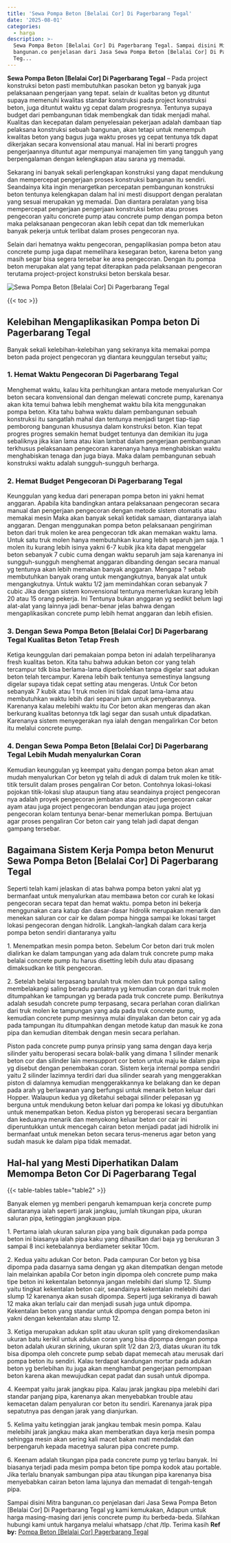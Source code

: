 ```yaml
---
title: 'Sewa Pompa Beton [Belalai Cor] Di Pagerbarang Tegal'
date: '2025-08-01'
categories:
  - harga
description: >-
  Sewa Pompa Beton [Belalai Cor] Di Pagerbarang Tegal. Sampai disini Mitra
  bangunan.co penjelasan dari Jasa Sewa Pompa Beton [Belalai Cor] Di Pagerbarang
  Teg...
---
```


**Sewa Pompa Beton \[Belalai Cor\] Di Pagerbarang Tegal** – Pada project konstruksi beton pasti membutuhkan pasokan beton yg banyak juga pelaksanaan pengerjaan yang tepat. selain dr kualitas beton yg dituntut supaya memenuhi kwalitas standar konstruksi pada project konstruksi beton, juga dituntut waktu yg cepat dalam progresnya. Tentunya supaya budget dari pembangunan tidak membengkak dan tidak menjadi mahal. Kualitas dan kecepatan dalam penyelesaian pekerjaan adalah dambaan tiap pelaksana konstruksi sebuah bangunan, akan tetapi untuk menempuh kwalitas beton yang bagus juga waktu proses yg cepat tentunya tdk dapat dikerjakan secara konvensional atau manual. Hal ini berarti progres pengerjaannya dituntut agar mempunyai manajemen tim yang tangguh yang berpengalaman dengan kelengkapan atau sarana yg memadai.

Sekarang ini banyak sekali perlengkapan konstruksi yang dapat mendukung dan mempercepat pengerjaan proses konstruksi bangunan itu sendiri. Seandainya kita ingin menargetkan percepatan pembangunan konstruksi beton tentunya kelengkapan dalam hal ini mesti disupport dengan peralatan yang sesuai merupakan yg memadai. Dan diantara peralatan yang bisa mempercepat pengerjaan pengerjaan konstruksi beton atau proses pengecoran yaitu concrete pump atau concrete pump dengan pompa beton maka pelaksanaan pengecoran akan lebih cepat dan tdk memerlukan banyak pekerja untuk terlibat dalam proses pengecoran nya.

Selain dari hematnya waktu pengecoran, pengaplikasian pompa beton atau concrete pump juga dapat memelihara kesegaran beton, karena beton yang masih segar bisa segera tersebar ke area pengecoran. Dengan itu pompa beton merupakan alat yang tepat diterapkan pada pelaksanaan pengecoran terutama project-project konstruksi beton berskala besar.

![Sewa Pompa Beton [Belalai Cor] Di Pagerbarang Tegal](/images/sewa-concrete-pump-33.png)

{{< toc >}}

## Kelebihan Mengaplikasikan Pompa beton Di Pagerbarang Tegal

Banyak sekali kelebihan-kelebihan yang sekiranya kita memakai pompa beton pada project pengecoran yg diantara keunggulan tersebut yaitu;

### 1\. Hemat Waktu Pengecoran Di Pagerbarang Tegal

Menghemat waktu, kalau kita perhitungkan antara metode menyalurkan Cor beton secara konvensional dan dengan melewati concrete pump, karenanya akan kita temui bahwa lebih menghemat waktu bila kita menggunakan pompa beton. Kita tahu bahwa waktu dalam pembangunan sebuah konstruksi itu sangatlah mahal dan tentunya menjadi target tiap-tiap pemborong bangunan khususnya dalam konstruksi beton. Kian tepat progres progres semakin hemat budget tentunya dan demikian itu juga sebaliknya jika kian lama atau kian lambat dalam pengerjaan pembangunan terkhusus pelaksanaan pengecoran karenanya hanya menghabiskan waktu menghabiskan tenaga dan juga biaya. Maka dalam pembangunan sebuah konstruksi waktu adalah sungguh-sungguh berharga.

### 2\. Hemat Budget Pengecoran Di Pagerbarang Tegal

Keunggulan yang kedua dari penerapan pompa beton ini yakni hemat anggaran. Apabila kita bandingkan antara pelaksanaan pengecoran secara manual dan pengerjaan pengecoran dengan metode sistem otomatis atau memakai mesin Maka akan banyak sekali ketidak samaan, diantaranya ialah anggaran. Dengan menggunakan pompa beton pelaksanaan pengiriman beton dari truk molen ke area pengecoran tdk akan memakan waktu lama. Untuk satu truk molen hanya membutuhkan kurang lebih separuh jam saja. 1 molen itu kurang lebih isinya yakni 6-7 kubik jika kita dapat menggelar beton sebanyak 7 cubic cuma dengan waktu separuh jam saja karenanya ini sungguh-sungguh menghemat anggaran dibanding dengan secara manual yg tentunya akan lebih memakan banyak anggaran. Mengapa ? sebab membutuhkan banyak orang untuk mengangkutnya, banyak alat untuk mengangkutnya. Untuk waktu 1/2 jam memindahkan coran sebanyak 7 cubic Jika dengan sistem konvensional tentunya memerlukan kurang lebih 20 atau 15 orang pekerja. Ini Tentunya bukan anggaran yg sedikit belum lagi alat-alat yang lainnya jadi benar-benar jelas bahwa dengan mengaplikasikan concrete pump lebih hemat anggaran dan lebih efisien.

### 3\. Dengan Sewa Pompa Beton \[Belalai Cor\] Di Pagerbarang Tegal Kualitas Beton Tetap Fresh

Ketiga keunggulan dari pemakaian pompa beton ini adalah terpeliharanya fresh kualitas beton. Kita tahu bahwa adukan beton cor yang telah tercampur tdk bisa berlama-lama diperbolehkan tanpa digelar saat adukan beton telah tercampur. Karena lebih baik tentunya semestinya langsung digelar supaya tidak cepat setting atau mengeras. Untuk Cor beton sebanyak 7 kubik atau 1 truk molen ini tidak dapat lama-lama atau membutuhkan waktu lebih dari separuh jam untuk penyebarannya. Karenanya kalau melebihi waktu itu Cor beton akan mengeras dan akan berkurang kualitas betonnya tdk lagi segar dan susah untuk dipadatkan. Karenanya sistem menyegerakan nya ialah dengan mengalirkan Cor beton itu melalui concrete pump.

### 4\. Dengan Sewa Pompa Beton \[Belalai Cor\] Di Pagerbarang Tegal Lebih Mudah menyalurkan Coran

Kemudian keunggulan yg keempat yaitu dengan pompa beton akan amat mudah menyalurkan Cor beton yg telah di aduk di dalam truk molen ke titik-titik tersulit dalam proses pengaliran Cor beton. Contohnya lokasi-lokasi pojokan titik-lokasi slup ataupun tiang atau seandainya project pengecoran nya adalah proyek pengecoran jembatan atau project pengecoran cakar ayam atau juga project pengecoran bendungan atau juga project pengecoran kolam tentunya benar-benar memerlukan pompa. Bertujuan agar proses pengaliran Cor beton cair yang telah jadi dapat dengan gampang tersebar.

## Bagaimana Sistem Kerja Pompa beton Menurut Sewa Pompa Beton \[Belalai Cor\] Di Pagerbarang Tegal

Seperti telah kami jelaskan di atas bahwa pompa beton yakni alat yg bermanfaat untuk menyalurkan atau membawa beton cor curah ke lokasi pengecoran secara tepat dan hemat waktu. pompa beton ini bekerja menggunakan cara katup dan dasar-dasar hidrolik merupakan menarik dan menekan saluran cor cair ke dalam pompa hingga sampai ke lokasi target lokasi pengecoran dengan hidrolik. Langkah-langkah dalam cara kerja pompa beton sendiri diantaranya yaitu

1\. Menempatkan mesin pompa beton. Sebelum Cor beton dari truk molen dialirkan ke dalam tampungan yang ada dalam truk concrete pump maka belalai concrete pump itu harus disetting lebih dulu atau dipasang dimaksudkan ke titik pengecoran.

2\. Setelah belalai terpasang barulah truk molen dan truk pompa saling membelakangi saling beradu pantatnya yg kemudian coran dari truk molen ditumpahkan ke tampungan yg berada pada truk concrete pump. Berikutnya adalah sesudah concrete pump terpasang, secara perlahan coran dialirkan dari truk molen ke tampungan yang ada pada truk concrete pump, kemudian concrete pump mesinnya mulai dinyalakan dan beton cair yg ada pada tampungan itu ditumpahkan dengan metode katup dan masuk ke zona pipa dan kemudian ditembak dengan mesin secara perlahan.

Piston pada concrete pump punya prinsip yang sama dengan daya kerja silinder yaitu beroperasi secara bolak-balik yang dimana 1 silinder menarik beton cor dan silinder lain mensupport cor beton untuk maju ke dalam pipa yg disebut dengan penembakan coran. Sistem kerja internal pompa sendiri yaitu 2 silinder lazimnya terdiri dari dua silinder searah yang menggerakkan piston di dalamnya kemudian menggerakkannya ke belakang dan ke depan pada arah yg berlawanan yang berfungsi untuk menarik beton keluar dari Hopper. Walaupun kedua yg diketahui sebagai silinder pelepasan yg berguna untuk mendukung beton keluar dari pompa ke lokasi yg dibutuhkan untuk menempatkan beton. Kedua piston yg beroperasi secara bergantian dan keduanya menarik dan menyokong keluar beton cor cair ini diperuntukkan untuk mencegah cairan beton menjadi padat jadi hidrolik ini bermanfaat untuk menekan beton secara terus-menerus agar beton yang sudah masuk ke dalam pipa tidak memadat.

## Hal-hal yang Mesti Diperhatikan Dalam Memompa Beton Cor Di Pagerbarang Tegal

{{< table-tables table="table2" >}}

Banyak elemen yg memberi pengaruh kemampuan kerja concrete pump diantaranya ialah seperti jarak jangkau, jumlah tikungan pipa, ukuran saluran pipa, ketinggian jangkauan pipa.

1\. Pertama ialah ukuran saluran pipa yang baik digunakan pada pompa beton ini biasanya ialah pipa kaku yang dihasilkan dari baja yg berukuran 3 sampai 8 inci ketebalannya berdiameter sekitar 10cm.

2\. Kedua yaitu adukan Cor beton. Pada campuran Cor beton yg bisa dipompa pada dasarnya sama dengan yg akan ditempatkan dengan metode lain melainkan apabila Cor beton ingin dipompa oleh concrete pump maka tipe beton ini kekentalan betonnya jangan melebihi dari slump 12. Slump yaitu tingkat kekentalan beton cair, seandainya kekentalan melebihi dari slump 12 karenanya akan susah dipompa. Seperti juga sekiranya di bawah 12 maka akan terlalu cair dan menjadi susah juga untuk dipompa. Kekentalan beton yang standar untuk dipompa dengan pompa beton ini yakni dengan kekentalan atau slump 12.

3\. Ketiga merupakan adukan split atau ukuran split yang direkomendasikan ukuran batu kerikil untuk adukan coran yang bisa dipompa dengan pompa beton adalah ukuran skrining, ukuran split 1/2 dan 2/3, diatas ukuran itu tdk bisa dipompa oleh concrete pump sebab dapat memecah atau merusak dari pompa beton itu sendiri. Kalau terdapat kandungan mortar pada adukan beton yg berlebihan itu juga akan menghambat pengerjaan pemompaan beton karena akan mewujudkan cepat padat dan susah untuk dipompa.

4\. Keempat yaitu jarak jangkau pipa. Kalau jarak jangkau pipa melebihi dari standar panjang pipa, karenanya akan menyebabkan trouble atau kemacetan dalam penyaluran cor beton itu sendiri. Karenanya jarak pipa sepatutnya pas dengan jarak yang dianjurkan.

5\. Kelima yaitu ketinggian jarak jangkau tembak mesin pompa. Kalau melebihi jarak jangkau maka akan memberatkan daya kerja mesin pompa sehingga mesin akan sering kali macet bakan mati mendadak dan berpengaruh kepada macetnya saluran pipa concrete pump.

6\. Keenam adalah tikungan pipa pada concrete pump yg terlau banyak. Ini biasanya terjadi pada mesim pompa beton tipe pompa kodok atau portable. Jika terlalu bnanyak sambungan pipa atau tikungan pipa karenanya bisa menyebabkan cairan beton lama lajunya dan memadat di tengah-tengah pipa.

Sampai disini Mitra bangunan.co penjelasan dari Jasa Sewa Pompa Beton \[Belalai Cor\] Di Pagerbarang Tegal yg kami kemukakan, Adapun untuk harga masing-masing dari jenis concrete pump itu berbeda-beda. Silahkan hubungi kami untuk harganya melalui whatsapp /chat /tlp. Terima kasih
**Ref by:** [Pompa Beton [Belalai Cor] Pagerbarang Tegal](https://id.wikipedia.org/wiki/Pompa)
